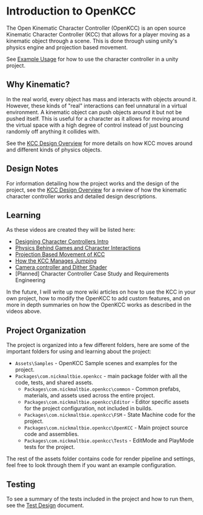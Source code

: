# Introduction to OpenKCC

The Open Kinematic Character Controller (OpenKCC)
is an open source Kinematic Character Controller (KCC)
that allows for a player moving
as a kinematic object through a scene. This is done through using unity's
physics engine and projection based movement.

See [Example Usage](usage.md) for how to use the character controller
in a unity project.

## Why Kinematic?

In the real world, every object has mass and interacts with objects around it.
However, these kinds of "real" interactions can feel unnatural in a virtual
environment. A kinematic object can push objects around it
but not be pushed itself. This is useful for a character as it allows for
moving around the virtual space with a high degree of control instead of just
bouncing randomly off anything it collides with.

See the [KCC Design Overview](kcc-design/overview.md) for more details on how
KCC moves around and different kinds of physics objects.

## Design Notes

For information detailing how the project works and the design of the project,
see the [KCC Design Overview](kcc-design/overview.md) for a review of how the
kinematic character controller works and detailed design descriptions.

## Learning

As these videos are created they will be listed here:

* [Designing Character Controllers Intro](https://youtu.be/Hv4CQMCxSWE)
* [Physics Behind Games and Character Interactions](https://youtu.be/rzD-Lm8pOX0)
* [Projection Based Movement of KCC](https://youtu.be/s-99Z_W8bcQ)
* [How the KCC Manages Jumping](https://youtu.be/CGsDdBZa5EM)
* [Camera controller and Dither Shader](https://youtu.be/Zw6qvOOHGC4)
* \[Planned\] Character Controller Case Study and Requirements Engineering

In the future, I will write up more wiki articles on how to use the KCC in your
own project, how to modify the OpenKCC
to add custom features, and on more in depth summaries on how the OpenKCC works
as described in the videos above.

## Project Organization

The project is organized into a few different folders, here are some of
the important folders for using and learning about the project:

* `Assets\Samples` - OpenKCC Sample scenes and examples for the project.
* `Packages\com.nickmaltbie.openkcc` -
    main package folder with all the code, tests, and shared assets.
    * `Packages\com.nickmaltbie.openkcc\common` -
        Common prefabs, materials, and assets used across the entire project.
    * `Packages\com.nickmaltbie.openkcc\Editor` -
        Editor specific assets for the project configuration,
        not included in builds.
    * `Packages\com.nickmaltbie.openkcc\FSM` -
        State Machine code for the project.
    * `Packages\com.nickmaltbie.openkcc\OpenKCC` -
        Main project source code and assemblies.
    * `Packages\com.nickmaltbie.openkcc\Tests` -
        EditMode and PlayMode tests for the project.

The rest of the assets folder contains code for render pipeline and
settings, feel free to look through them if you want an example
configuration.

## Testing

To see a summary of the tests included in the project and how
to run them, see the [Test Design](test-design.md) document.

